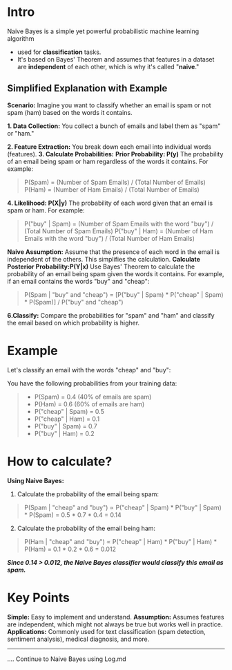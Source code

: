 # Intro
Naive Bayes is a simple yet powerful probabilistic machine learning algorithm 
- used for **classification** tasks.
- It's based on Bayes' Theorem and assumes that features in a dataset are **independent** of each other, which is why it's called "**naive**."

## Simplified Explanation with Example

**Scenario:**
Imagine you want to classify whether an email is spam or not spam (ham) based on the words it contains.

**1. Data Collection:**
You collect a bunch of emails and label them as "spam" or "ham."

**2. Feature Extraction:**
You break down each email into individual words (features).
**3. Calculate Probabilities:**
**Prior Probability: P(y)** The probability of an email being spam or ham regardless of the words it contains. For example:
> P(Spam) = (Number of Spam Emails) / (Total Number of Emails)
> P(Ham) = (Number of Ham Emails) / (Total Number of Emails)

**4. Likelihood: P(X|y)** The probability of each word given that an email is spam or ham. For example:
> P("buy" | Spam) = (Number of Spam Emails with the word "buy") / (Total Number of Spam Emails)
> P("buy" | Ham) = (Number of Ham Emails with the word "buy") / (Total Number of Ham Emails)

**Naive Assumption:** Assume that the presence of each word in the email is independent of the others. This simplifies the calculation.
**Calculate Posterior Probability:P(Y|x)** Use Bayes' Theorem to calculate the probability of an email being spam given the words it contains. 
For example, if an email contains the words "buy" and "cheap":
> P(Spam | "buy" and "cheap") = [P("buy" | Spam) * P("cheap" | Spam) * P(Spam)] / P("buy" and "cheap")

**6.Classify:** Compare the probabilities for "spam" and "ham" and classify the email based on which probability is higher.

# Example
Let's classify an email with the words "cheap" and "buy":

You have the following probabilities from your training data:
> - P(Spam) = 0.4 (40% of emails are spam)
> - P(Ham) = 0.6 (60% of emails are ham)
> - P("cheap" | Spam) = 0.5
> - P("cheap" | Ham) = 0.1
> - P("buy" | Spam) = 0.7
> - P("buy" | Ham) = 0.2


# How to calculate?
**Using Naive Bayes:**

1. Calculate the probability of the email being spam:
> P(Spam | "cheap" and "buy") ∝ P("cheap" | Spam) * P("buy" | Spam) * P(Spam)
= 0.5 * 0.7 * 0.4
= 0.14
2. Calculate the probability of the email being ham:
> P(Ham | "cheap" and "buy") ∝ P("cheap" | Ham) * P("buy" | Ham) * P(Ham)
= 0.1 * 0.2 * 0.6
= 0.012

***Since 0.14 > 0.012, the Naive Bayes classifier would classify this email as spam.***

# Key Points
**Simple:** Easy to implement and understand.
**Assumption:** Assumes features are independent, which might not always be true but works well in practice.
**Applications:** Commonly used for text classification (spam detection, sentiment analysis), medical diagnosis, and more.

---
.... Continue to Naive Bayes using Log.md